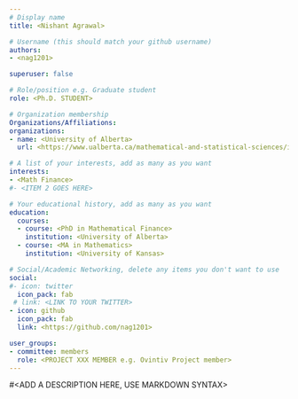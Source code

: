 ```yaml
---
# Display name
title: <Nishant Agrawal>

# Username (this should match your github username)
authors:
- <nag1201>

superuser: false

# Role/position e.g. Graduate student
role: <Ph.D. STUDENT>

# Organization membership
Organizations/Affiliations:
organizations:
- name: <University of Alberta>
  url: <https://www.ualberta.ca/mathematical-and-statistical-sciences/index.html>

# A list of your interests, add as many as you want
interests:
- <Math Finance>
#- <ITEM 2 GOES HERE>

# Your educational history, add as many as you want
education:
  courses:
  - course: <PhD in Mathematical Finance>
    institution: <University of Alberta>
  - course: <MA in Mathematics>
    institution: <University of Kansas>

# Social/Academic Networking, delete any items you don't want to use
social:
#- icon: twitter
  icon_pack: fab
 # link: <LINK TO YOUR TWITTER>
- icon: github
  icon_pack: fab
  link: <https://github.com/nag1201>

user_groups:
- committee: members
  role: <PROJECT XXX MEMBER e.g. Ovintiv Project member>
---
```

#<ADD A DESCRIPTION HERE, USE MARKDOWN SYNTAX>
